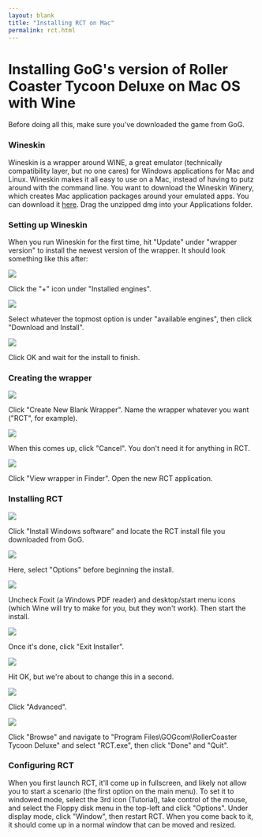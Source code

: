 ```yaml
---
layout: blank
title: "Installing RCT on Mac"
permalink: rct.html
---
```


# Installing GoG's version of Roller Coaster Tycoon Deluxe on Mac OS with Wine

Before doing all this, make sure you've downloaded the game from GoG.

### Wineskin

Wineskin is a wrapper around WINE, a great emulator (technically compatibility layer, but no one cares) for Windows applications for Mac and Linux. Wineskin makes it all easy to use on a Mac, instead of having to putz around with the command line. You want to download the Wineskin Winery, which creates Mac application packages around your emulated apps. You can download it [here](http://sourceforge.net/projects/wineskin/files/Wineskin%20Winery.app.zip/download). Drag the unzipped dmg into your Applications folder.

### Setting up Wineskin

When you run Wineskin for the first time, hit "Update" under "wrapper version" to install the newest version of the wrapper. It should look something like this after:

![](http://i.imgur.com/w4gpU.png)

Click the "+" icon under "Installed engines".

![](http://i.imgur.com/5NWed.png)

Select whatever the topmost option is under "available engines", then click "Download and Install".

![](http://i.imgur.com/3pIg4.png)

Click OK and wait for the install to finish.

### Creating the wrapper

![](http://i.imgur.com/uVc95.png)

Click "Create New Blank Wrapper". Name the wrapper whatever you want ("RCT", for example).

![](http://i.imgur.com/Fado8.png)

When this comes up, click "Cancel". You don't need it for anything in RCT.

![](http://i.imgur.com/f553E.png)

Click "View wrapper in Finder". Open the new RCT application.

### Installing RCT

![](http://i.imgur.com/vyXgA.png)

Click "Install Windows software" and locate the RCT install file you downloaded from GoG.

![](http://i.imgur.com/3DGVN.png)

Here, select "Options" before beginning the install.

![](http://i.imgur.com/JZxde.png)

Uncheck Foxit (a Windows PDF reader) and desktop/start menu icons (which Wine will try to make for you, but they won't work). Then start the install.

![](http://i.imgur.com/OQBPq.png)

Once it's done, click "Exit Installer".

![](http://i.imgur.com/t1GK0.png)

Hit OK, but we're about to change this in a second.

![](http://i.imgur.com/vyXgA.png)

Click "Advanced".

![](http://i.imgur.com/qQ967.png)

Click "Browse" and navigate to "Program Files\GOGcom\RollerCoaster Tycoon Deluxe\" and select "RCT.exe", then click "Done" and "Quit".

### Configuring RCT

When you first launch RCT, it'll come up in fullscreen, and likely not allow you to start a scenario (the first option on the main menu). To set it to windowed mode, select the 3rd icon (Tutorial), take control of the mouse, and select the Floppy disk menu in the top-left and click "Options". Under display mode, click "Window", then restart RCT. When you come back to it, it should come up in a normal window that can be moved and resized.

